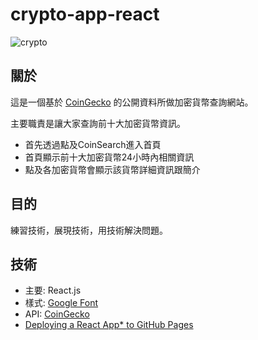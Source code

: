  # crypto-app-react

![crypto](https://i.imgur.com/0COSFj7.png)


## 關於

這是一個基於 [CoinGecko](https://www.coingecko.com/) 的公開資料所做加密貨幣查詢網站。

主要職責是讓大家查詢前十大加密貨幣資訊。
- 首先透過點及CoinSearch進入首頁
- 首頁顯示前十大加密貨幣24小時內相關資訊
- 點及各加密貨幣會顯示該貨幣詳細資訊跟簡介
 
## 目的

練習技術，展現技術，用技術解決問題。

## 技術

- 主要: React.js
- 樣式: [Google Font](https://fonts.google.com/specimen/Rubik?hl=zh-tw&query=Rubik)
- API: [CoinGecko](https://www.coingecko.com/)
- [Deploying a React App* to GitHub Pages](https://github.com/gitname/react-gh-pages)

